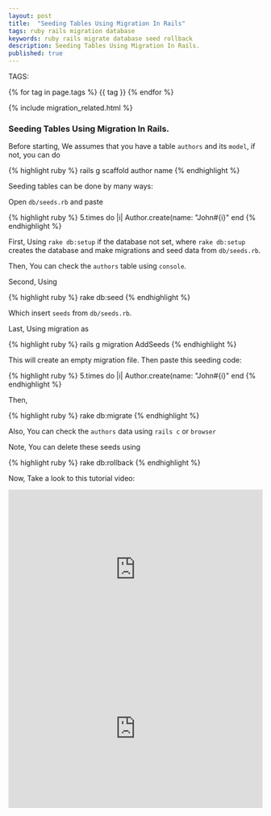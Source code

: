 ```yaml
---
layout: post
title:  "Seeding Tables Using Migration In Rails"
tags: ruby rails migration database 
keywords: ruby rails migrate database seed rollback
description: Seeding Tables Using Migration In Rails.
published: true
---
```


   TAGS:
   
   {% for tag in page.tags %} {{ tag }} {% endfor %}

{% include migration_related.html %}

<h3>Seeding Tables Using Migration In Rails.</h3>

Before starting, We assumes that you have a table `authors` and its `model`, if not, you can do

{% highlight ruby %}
rails g scaffold author name
{% endhighlight %}

Seeding tables can be done by many ways:

Open `db/seeds.rb` and paste 

{% highlight ruby %}
5.times do |i|
Author.create(name: "John#{i}"
end
{% endhighlight %}

First, Using `rake db:setup` if the database not set, where `rake db:setup` creates the database and make migrations and seed data from `db/seeds.rb`.

Then, You can check the `authors` table using `console`.

Second, Using

{% highlight ruby %}
rake db:seed
{% endhighlight %}

Which insert `seeds` from `db/seeds.rb`.

Last, Using migration as

{% highlight ruby %}
rails g migration AddSeeds
{% endhighlight %}

This will create an empty migration file.
Then paste this seeding code:

{% highlight ruby %}
5.times do |i|
Author.create(name: "John#{i}"
end
{% endhighlight %}

Then, 

{% highlight ruby %}
rake db:migrate
{% endhighlight %}

Also, You can check the `authors` data using `rails c` or `browser`

Note, You can delete these seeds using 

{% highlight ruby %}
rake db:rollback
{% endhighlight %}

Now, Take a look to this tutorial video:

<iframe width="100%" height="315" src="https://www.youtube.com/embed/0tE4oLlYv-k" frameborder="0" allowfullscreen></iframe>

<iframe width="100%" height="315" src="https://www.youtube.com/embed/QwU8XHriWCU" frameborder="0" allowfullscreen></iframe>
